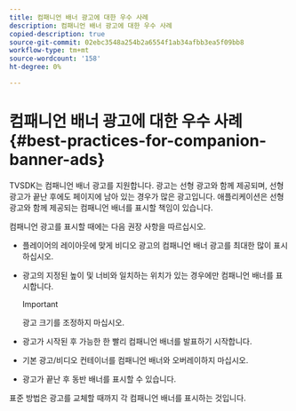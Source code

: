 ```yaml
---
title: 컴패니언 배너 광고에 대한 우수 사례
description: 컴패니언 배너 광고에 대한 우수 사례
copied-description: true
source-git-commit: 02ebc3548a254b2a6554f1ab34afbb3ea5f09bb8
workflow-type: tm+mt
source-wordcount: '158'
ht-degree: 0%

---
```


# 컴패니언 배너 광고에 대한 우수 사례 {#best-practices-for-companion-banner-ads}

TVSDK는 컴패니언 배너 광고를 지원합니다. 광고는 선형 광고와 함께 제공되며, 선형 광고가 끝난 후에도 페이지에 남아 있는 경우가 많은 광고입니다. 애플리케이션은 선형 광고와 함께 제공되는 컴패니언 배너를 표시할 책임이 있습니다.

컴패니언 광고를 표시할 때에는 다음 권장 사항을 따르십시오.

* 플레이어의 레이아웃에 맞게 비디오 광고의 컴패니언 배너 광고를 최대한 많이 표시하십시오.
* 광고의 지정된 높이 및 너비와 일치하는 위치가 있는 경우에만 컴패니언 배너를 표시합니다.

  >[!IMPORTANT]
  >
  >광고 크기를 조정하지 마십시오.

* 광고가 시작된 후 가능한 한 빨리 컴패니언 배너를 발표하기 시작합니다.
* 기본 광고/비디오 컨테이너를 컴패니언 배너와 오버레이하지 마십시오.
* 광고가 끝난 후 동반 배너를 표시할 수 있습니다.

표준 방법은 광고를 교체할 때까지 각 컴패니언 배너를 표시하는 것입니다.

